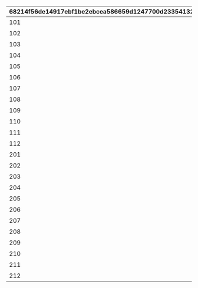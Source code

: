 |68214f56de14917ebf1be2ebcea586659d1247700d233541321812f95afb617b|e20cb103587808dd7ba3ec4b75440a3e34e53e52f7570c82bcf05462189806da|51fc0a514b36f9bb1354523a53bd900f1935f3861e0753a3cc36dbfa8667ce8c|4bd230650815368eefbf22e384e5626b7334806076855dfcc5b9a80ed46fcd74|ee1a5003041a54a6eb1b07ebb7d1d1db4d495da5124372ddc1075272f7028146|5d88b462cbf8e272b21df0c60fbd86a5f842928ce108e89f243fa19019d332cc|d44436d1251b2b85a561b83ad31f17fc9ca57b541cafa27989af01e5da601c78|
| --- | --- | --- | --- | --- | --- | --- |
|101|1|2500|累計スコアを2500pt 獲得しよう|8|91002|10|
|102|1|5000|累計スコアを5000pt 獲得しよう|8|91002|10|
|103|1|10000|累計スコアを10000pt 獲得しよう|8|91002|10|
|104|1|12500|累計スコアを12500pt 獲得しよう|8|91002|10|
|105|1|15000|累計スコアを15000pt 獲得しよう|8|91002|10|
|106|1|20000|累計スコアを20000pt 獲得しよう|8|91002|10|
|107|1|25000|累計スコアを25000pt 獲得しよう|8|91002|10|
|108|1|30000|累計スコアを30000pt 獲得しよう|8|91002|10|
|109|1|35000|累計スコアを35000pt 獲得しよう|8|91002|10|
|110|1|40000|累計スコアを40000pt 獲得しよう|8|91002|10|
|111|1|45000|累計スコアを45000pt 獲得しよう|8|91002|10|
|112|1|50000|累計スコアを50000pt 獲得しよう|15|11001302|1|
|201|2|2500|累計スコアを2500pt 獲得しよう|8|91002|10|
|202|2|5000|累計スコアを5000pt 獲得しよう|8|91002|10|
|203|2|10000|累計スコアを10000pt 獲得しよう|8|91002|10|
|204|2|12500|累計スコアを12500pt 獲得しよう|8|91002|10|
|205|2|15000|累計スコアを15000pt 獲得しよう|8|91002|10|
|206|2|20000|累計スコアを20000pt 獲得しよう|8|91002|10|
|207|2|25000|累計スコアを25000pt 獲得しよう|8|91002|10|
|208|2|30000|累計スコアを30000pt 獲得しよう|8|91002|10|
|209|2|35000|累計スコアを35000pt 獲得しよう|8|91002|10|
|210|2|40000|累計スコアを40000pt 獲得しよう|8|91002|10|
|211|2|45000|累計スコアを45000pt 獲得しよう|8|91002|10|
|212|2|50000|累計スコアを50000pt 獲得しよう|15|11001303|1|